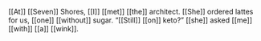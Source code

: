[[At]] [[Seven]] Shores, [[I]] [[met]] [[the]] architect. [[She]] ordered lattes for us, [[one]] [[without]] sugar. “[[Still]] [[on]] keto?” [[she]] asked [[me]] [[with]] [[a]] [[wink]].